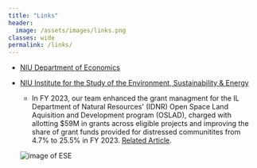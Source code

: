 ```yaml
---
title: "Links"
header:
  image: /assets/images/links.png
classes: wide
permalink: /links/
---
```


 
- [NIU Department of Economics](https://www.niu.edu/clas/econ/)


- [NIU Institute for the Study of the Environment, Sustainability & Energy](https://www.niu.edu/clas/ese/)
   - In FY 2023, our team enhanced the grant managment for the IL Department of Natural Resources' (IDNR) Open Space Land Aquisition and Development program (OSLAD), charged with allotting $59M in grants across eligible projects and improving the share of grant funds provided for distressed communitites from 4.7% to 25.5% in FY 2023. [Related Article](https://newsroom.niu.edu/state-taps-expertise-of-niu-students-to-help-shape-tomorrows-parks/#gsc.tab=0).

  ![image of ESE]({{site.baseurl}}/assets/images/ESE-IDNR.jpg)
